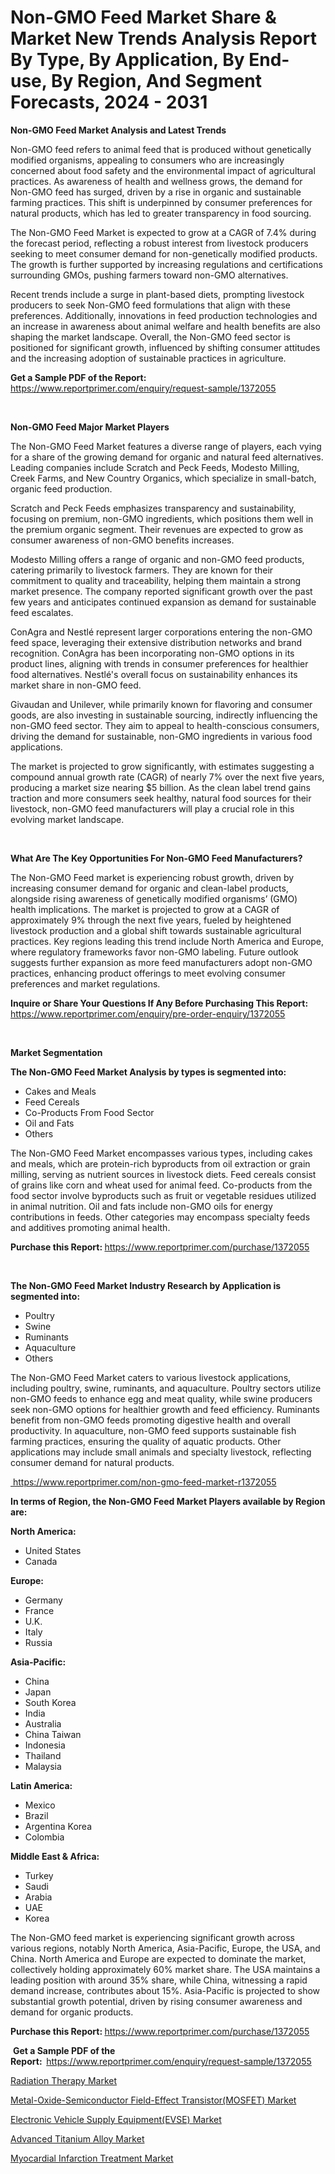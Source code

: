 <p><h1>Non-GMO Feed Market Share & Market New Trends Analysis Report By Type, By Application, By End-use, By Region, And Segment Forecasts, 2024 - 2031</h1></p><p><strong>Non-GMO Feed Market Analysis and Latest Trends</strong></p>
<p><p>Non-GMO feed refers to animal feed that is produced without genetically modified organisms, appealing to consumers who are increasingly concerned about food safety and the environmental impact of agricultural practices. As awareness of health and wellness grows, the demand for Non-GMO feed has surged, driven by a rise in organic and sustainable farming practices. This shift is underpinned by consumer preferences for natural products, which has led to greater transparency in food sourcing.</p><p>The Non-GMO Feed Market is expected to grow at a CAGR of 7.4% during the forecast period, reflecting a robust interest from livestock producers seeking to meet consumer demand for non-genetically modified products. The growth is further supported by increasing regulations and certifications surrounding GMOs, pushing farmers toward non-GMO alternatives. </p><p>Recent trends include a surge in plant-based diets, prompting livestock producers to seek Non-GMO feed formulations that align with these preferences. Additionally, innovations in feed production technologies and an increase in awareness about animal welfare and health benefits are also shaping the market landscape. Overall, the Non-GMO feed sector is positioned for significant growth, influenced by shifting consumer attitudes and the increasing adoption of sustainable practices in agriculture.</p></p>
<p><strong>Get a Sample PDF of the Report:&nbsp;</strong> <a href="https://www.reportprimer.com/enquiry/request-sample/1372055">https://www.reportprimer.com/enquiry/request-sample/1372055</a></p>
<p>&nbsp;</p>
<p><strong>Non-GMO Feed Major Market Players</strong></p>
<p><p>The Non-GMO Feed Market features a diverse range of players, each vying for a share of the growing demand for organic and natural feed alternatives. Leading companies include Scratch and Peck Feeds, Modesto Milling, Creek Farms, and New Country Organics, which specialize in small-batch, organic feed production.</p><p>Scratch and Peck Feeds emphasizes transparency and sustainability, focusing on premium, non-GMO ingredients, which positions them well in the premium organic segment. Their revenues are expected to grow as consumer awareness of non-GMO benefits increases.</p><p>Modesto Milling offers a range of organic and non-GMO feed products, catering primarily to livestock farmers. They are known for their commitment to quality and traceability, helping them maintain a strong market presence. The company reported significant growth over the past few years and anticipates continued expansion as demand for sustainable feed escalates.</p><p>ConAgra and Nestlé represent larger corporations entering the non-GMO feed space, leveraging their extensive distribution networks and brand recognition. ConAgra has been incorporating non-GMO options in its product lines, aligning with trends in consumer preferences for healthier food alternatives. Nestlé's overall focus on sustainability enhances its market share in non-GMO feed.</p><p>Givaudan and Unilever, while primarily known for flavoring and consumer goods, are also investing in sustainable sourcing, indirectly influencing the non-GMO feed sector. They aim to appeal to health-conscious consumers, driving the demand for sustainable, non-GMO ingredients in various food applications.</p><p>The market is projected to grow significantly, with estimates suggesting a compound annual growth rate (CAGR) of nearly 7% over the next five years, producing a market size nearing $5 billion. As the clean label trend gains traction and more consumers seek healthy, natural food sources for their livestock, non-GMO feed manufacturers will play a crucial role in this evolving market landscape.</p></p>
<p>&nbsp;</p>
<p><strong>What Are The Key Opportunities For Non-GMO Feed Manufacturers?</strong></p>
<p><p>The Non-GMO Feed market is experiencing robust growth, driven by increasing consumer demand for organic and clean-label products, alongside rising awareness of genetically modified organisms’ (GMO) health implications. The market is projected to grow at a CAGR of approximately 9% through the next five years, fueled by heightened livestock production and a global shift towards sustainable agricultural practices. Key regions leading this trend include North America and Europe, where regulatory frameworks favor non-GMO labeling. Future outlook suggests further expansion as more feed manufacturers adopt non-GMO practices, enhancing product offerings to meet evolving consumer preferences and market regulations.</p></p>
<p><strong>Inquire or Share Your Questions If Any Before Purchasing This Report:</strong> <a href="https://www.reportprimer.com/enquiry/pre-order-enquiry/1372055">https://www.reportprimer.com/enquiry/pre-order-enquiry/1372055</a></p>
<p>&nbsp;</p>
<p><strong>Market Segmentation</strong></p>
<p><strong>The Non-GMO Feed Market Analysis by types is segmented into:</strong></p>
<p><ul><li>Cakes and Meals</li><li>Feed Cereals</li><li>Co-Products From Food Sector</li><li>Oil and Fats</li><li>Others</li></ul></p>
<p><p>The Non-GMO Feed Market encompasses various types, including cakes and meals, which are protein-rich byproducts from oil extraction or grain milling, serving as nutrient sources in livestock diets. Feed cereals consist of grains like corn and wheat used for animal feed. Co-products from the food sector involve byproducts such as fruit or vegetable residues utilized in animal nutrition. Oil and fats include non-GMO oils for energy contributions in feeds. Other categories may encompass specialty feeds and additives promoting animal health.</p></p>
<p><strong>Purchase this Report:&nbsp;</strong><a href="https://www.reportprimer.com/purchase/1372055">https://www.reportprimer.com/purchase/1372055</a></p>
<p>&nbsp;</p>
<p><strong>The Non-GMO Feed Market Industry Research by Application is segmented into:</strong></p>
<p><ul><li>Poultry</li><li>Swine</li><li>Ruminants</li><li>Aquaculture</li><li>Others</li></ul></p>
<p><p>The Non-GMO Feed Market caters to various livestock applications, including poultry, swine, ruminants, and aquaculture. Poultry sectors utilize non-GMO feeds to enhance egg and meat quality, while swine producers seek non-GMO options for healthier growth and feed efficiency. Ruminants benefit from non-GMO feeds promoting digestive health and overall productivity. In aquaculture, non-GMO feed supports sustainable fish farming practices, ensuring the quality of aquatic products. Other applications may include small animals and specialty livestock, reflecting consumer demand for natural products.</p></p>
<p><a href="https://www.reportprimer.com/non-gmo-feed-market-r1372055">&nbsp;https://www.reportprimer.com/non-gmo-feed-market-r1372055</a></p>
<p><strong>In terms of Region, the Non-GMO Feed Market Players available by Region are:</strong></p>
<p>
    <p> <strong> North America: </strong>
        <ul>
            <li>United States</li>
            <li>Canada</li>
        </ul>
        </p> 
    <p> <strong> Europe: </strong>
        <ul>
            <li>Germany</li>
            <li>France</li>
            <li>U.K.</li>
            <li>Italy</li>
            <li>Russia</li>
        </ul>
        </p> 
    <p> <strong> Asia-Pacific: </strong>
        <ul>
            <li>China</li>
            <li>Japan</li>
            <li>South Korea</li>
            <li>India</li>
            <li>Australia</li>
            <li>China Taiwan</li>
            <li>Indonesia</li>
            <li>Thailand</li>
            <li>Malaysia</li>
        </ul>
        </p> 
    <p> <strong> Latin America: </strong>
        <ul>
            <li>Mexico</li>
            <li>Brazil</li>
            <li>Argentina Korea</li>
            <li>Colombia</li>
        </ul>
        </p> 
    <p> <strong> Middle East & Africa: </strong>
        <ul>
            <li>Turkey</li>
            <li>Saudi</li>
            <li>Arabia</li>
            <li>UAE</li>
            <li>Korea</li>
        </ul>
    </p>
    </p>
<p><p>The Non-GMO feed market is experiencing significant growth across various regions, notably North America, Asia-Pacific, Europe, the USA, and China. North America and Europe are expected to dominate the market, collectively holding approximately 60% market share. The USA maintains a leading position with around 35% share, while China, witnessing a rapid demand increase, contributes about 15%. Asia-Pacific is projected to show substantial growth potential, driven by rising consumer awareness and demand for organic products.</p></p>
<p><strong>Purchase this Report: </strong><a href="https://www.reportprimer.com/purchase/1372055">https://www.reportprimer.com/purchase/1372055</a></p>
<p>&nbsp;<strong>Get a Sample PDF of the Report:&nbsp;&nbsp;</strong><a href="https://www.reportprimer.com/enquiry/request-sample/1372055">https://www.reportprimer.com/enquiry/request-sample/1372055</a></p>
<p><strong></strong></p>
<p><p><a href="https://www.linkedin.com/pulse/global-radiation-therapy-market-share-growth-opportunities-size-gibkc?trackingId=BHVI4KPATO2S69cWA1LkZA%3D%3D">Radiation Therapy Market</a></p><p><a href="https://medium.com/@ochgvvcj16/metal-oxide-semiconductor-field-effect-transistor-mosfet-market-global-market-insights-and-sales-a766a217e97f?postPublishedType=repub">Metal-Oxide-Semiconductor Field-Effect Transistor(MOSFET) Market</a></p><p><a href="https://medium.com/@ochgvvcj16/electronic-vehicle-supply-equipment-evse-market-overview-regional-outlook-and-competitive-fcc1e7402438?postPublishedType=repub">Electronic Vehicle Supply Equipment(EVSE) Market</a></p><p><a href="https://issuu.com/reportprime-2/docs/advanced-titanium-alloy-market-size_276b3ed83546d3">Advanced Titanium Alloy Market</a></p><p><a href="https://www.linkedin.com/pulse/myocardial-infarction-treatment-market-share-new-trends-analysis-2ymtc?trackingId=fzuDmS%2FATJmc0U3wZoFCPA%3D%3D">Myocardial Infarction Treatment Market</a></p></p>